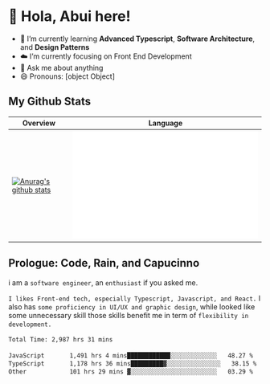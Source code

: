 # 👋 Hola, Abui here!

- 🌱 I’m currently learning **Advanced Typescript**, **Software Architecture**, and **Design Patterns**
- ☁️ I’m currently focusing on Front End Development
- 💬 Ask me about anything
- 😄 Pronouns: [object Object]

## My Github Stats

| Overview | Language |
| --- | --- |
|[![Anurag's github stats](https://github-readme-stats.vercel.app/api?username=abui-am&count_private=true)](https://github.com/anuraghazra/github-readme-stats)|![Language](https://raw.githubusercontent.com/abui-am/stats/c6455f656dfce7acd3951e5ec5b25d72af0b2ee3/generated/languages.svg)|

## Prologue: Code, Rain, and Capucinno
i am a `software engineer`, an `enthusiast` if you asked me. 

`I likes Front-end tech, especially Typescript, Javascript, and React.` I also has `some proficiency in UI/UX and graphic design`, while looked like some unnecessary skill those skills benefit me in term of `flexibility in development.`


<!--START_SECTION:waka-->

```text
Total Time: 2,987 hrs 31 mins

JavaScript       1,491 hrs 4 mins████████████░░░░░░░░░░░░░   48.27 %
TypeScript       1,178 hrs 36 mins█████████▓░░░░░░░░░░░░░░░   38.15 %
Other            101 hrs 29 mins ▓░░░░░░░░░░░░░░░░░░░░░░░░   03.29 %
```

<!--END_SECTION:waka-->
